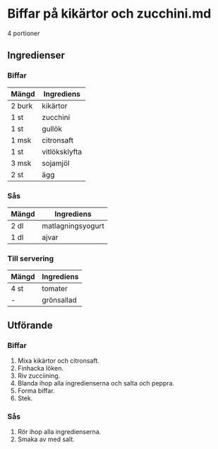 # Biffar på kikärtor och zucchini.md
4 portioner
## Ingredienser

### Biffar
Mängd| Ingrediens
------------ | -------------
2 burk | kikärtor
1 st | zucchini
1 st | gullök
1 msk | citronsaft
1 st | vitlöksklyfta
3 msk | sojamjöl
2 st | ägg

### Sås
Mängd| Ingrediens
------------ | -------------
2 dl | matlagningsyogurt
1 dl | ajvar

### Till servering
Mängd| Ingrediens
------------ | -------------
4 st | tomater
\- | grönsallad

## Utförande

### Biffar
1. Mixa kikärtor och citronsaft.
2. Finhacka löken.
3. Riv zucciining.
4. Blanda ihop alla ingredienserna och salta och peppra.
5. Forma biffar.
6. Stek.

### Sås
1. Rör ihop alla ingredienserna.
2. Smaka av med salt.
